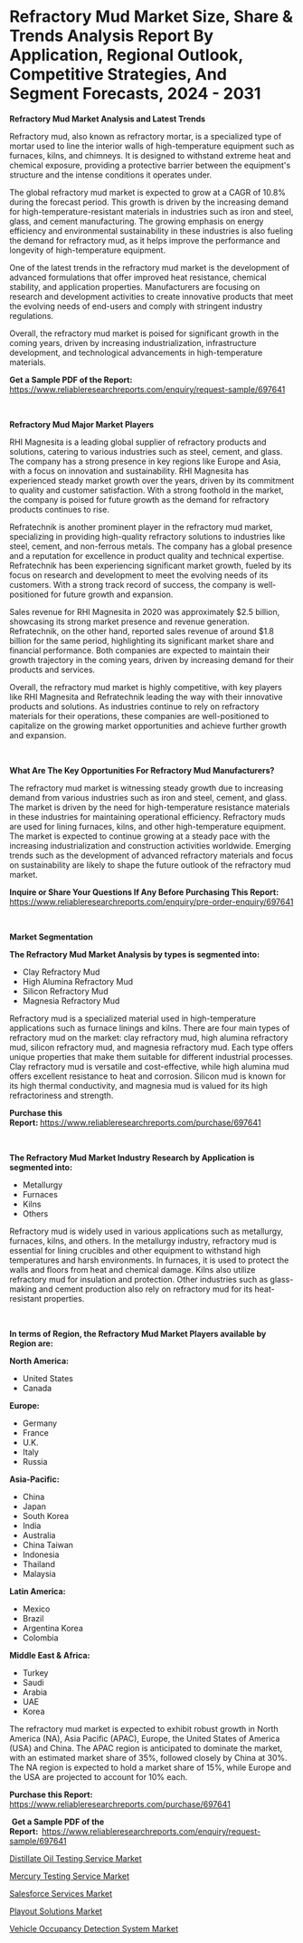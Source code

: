 <p><h1>Refractory Mud Market Size, Share & Trends Analysis Report By Application, Regional Outlook, Competitive Strategies, And Segment Forecasts, 2024 - 2031</h1></p><p><strong>Refractory Mud Market Analysis and Latest Trends</strong></p>
<p><p>Refractory mud, also known as refractory mortar, is a specialized type of mortar used to line the interior walls of high-temperature equipment such as furnaces, kilns, and chimneys. It is designed to withstand extreme heat and chemical exposure, providing a protective barrier between the equipment's structure and the intense conditions it operates under.</p><p>The global refractory mud market is expected to grow at a CAGR of 10.8% during the forecast period. This growth is driven by the increasing demand for high-temperature-resistant materials in industries such as iron and steel, glass, and cement manufacturing. The growing emphasis on energy efficiency and environmental sustainability in these industries is also fueling the demand for refractory mud, as it helps improve the performance and longevity of high-temperature equipment.</p><p>One of the latest trends in the refractory mud market is the development of advanced formulations that offer improved heat resistance, chemical stability, and application properties. Manufacturers are focusing on research and development activities to create innovative products that meet the evolving needs of end-users and comply with stringent industry regulations.</p><p>Overall, the refractory mud market is poised for significant growth in the coming years, driven by increasing industrialization, infrastructure development, and technological advancements in high-temperature materials.</p></p>
<p><strong>Get a Sample PDF of the Report:&nbsp;</strong> <a href="https://www.reliableresearchreports.com/enquiry/request-sample/697641">https://www.reliableresearchreports.com/enquiry/request-sample/697641</a></p>
<p>&nbsp;</p>
<p><strong>Refractory Mud Major Market Players</strong></p>
<p><p>RHI Magnesita is a leading global supplier of refractory products and solutions, catering to various industries such as steel, cement, and glass. The company has a strong presence in key regions like Europe and Asia, with a focus on innovation and sustainability. RHI Magnesita has experienced steady market growth over the years, driven by its commitment to quality and customer satisfaction. With a strong foothold in the market, the company is poised for future growth as the demand for refractory products continues to rise.</p><p>Refratechnik is another prominent player in the refractory mud market, specializing in providing high-quality refractory solutions to industries like steel, cement, and non-ferrous metals. The company has a global presence and a reputation for excellence in product quality and technical expertise. Refratechnik has been experiencing significant market growth, fueled by its focus on research and development to meet the evolving needs of its customers. With a strong track record of success, the company is well-positioned for future growth and expansion.</p><p>Sales revenue for RHI Magnesita in 2020 was approximately $2.5 billion, showcasing its strong market presence and revenue generation. Refratechnik, on the other hand, reported sales revenue of around $1.8 billion for the same period, highlighting its significant market share and financial performance. Both companies are expected to maintain their growth trajectory in the coming years, driven by increasing demand for their products and services.</p><p>Overall, the refractory mud market is highly competitive, with key players like RHI Magnesita and Refratechnik leading the way with their innovative products and solutions. As industries continue to rely on refractory materials for their operations, these companies are well-positioned to capitalize on the growing market opportunities and achieve further growth and expansion.</p></p>
<p>&nbsp;</p>
<p><strong>What Are The Key Opportunities For Refractory Mud Manufacturers?</strong></p>
<p><p>The refractory mud market is witnessing steady growth due to increasing demand from various industries such as iron and steel, cement, and glass. The market is driven by the need for high-temperature resistance materials in these industries for maintaining operational efficiency. Refractory muds are used for lining furnaces, kilns, and other high-temperature equipment. The market is expected to continue growing at a steady pace with the increasing industrialization and construction activities worldwide. Emerging trends such as the development of advanced refractory materials and focus on sustainability are likely to shape the future outlook of the refractory mud market.</p></p>
<p><strong>Inquire or Share Your Questions If Any Before Purchasing This Report:</strong> <a href="https://www.reliableresearchreports.com/enquiry/pre-order-enquiry/697641">https://www.reliableresearchreports.com/enquiry/pre-order-enquiry/697641</a></p>
<p>&nbsp;</p>
<p><strong>Market Segmentation</strong></p>
<p><strong>The Refractory Mud Market Analysis by types is segmented into:</strong></p>
<p><ul><li>Clay Refractory Mud</li><li>High Alumina Refractory Mud</li><li>Silicon Refractory Mud</li><li>Magnesia Refractory Mud</li></ul></p>
<p><p>Refractory mud is a specialized material used in high-temperature applications such as furnace linings and kilns. There are four main types of refractory mud on the market: clay refractory mud, high alumina refractory mud, silicon refractory mud, and magnesia refractory mud. Each type offers unique properties that make them suitable for different industrial processes. Clay refractory mud is versatile and cost-effective, while high alumina mud offers excellent resistance to heat and corrosion. Silicon mud is known for its high thermal conductivity, and magnesia mud is valued for its high refractoriness and strength.</p></p>
<p><strong>Purchase this Report:&nbsp;</strong><a href="https://www.reliableresearchreports.com/purchase/697641">https://www.reliableresearchreports.com/purchase/697641</a></p>
<p>&nbsp;</p>
<p><strong>The Refractory Mud Market Industry Research by Application is segmented into:</strong></p>
<p><ul><li>Metallurgy</li><li>Furnaces</li><li>Kilns</li><li>Others</li></ul></p>
<p><p>Refractory mud is widely used in various applications such as metallurgy, furnaces, kilns, and others. In the metallurgy industry, refractory mud is essential for lining crucibles and other equipment to withstand high temperatures and harsh environments. In furnaces, it is used to protect the walls and floors from heat and chemical damage. Kilns also utilize refractory mud for insulation and protection. Other industries such as glass-making and cement production also rely on refractory mud for its heat-resistant properties.</p></p>
<p>&nbsp;</p>
<p><strong>In terms of Region, the Refractory Mud Market Players available by Region are:</strong></p>
<p>
    <p> <strong> North America: </strong>
        <ul>
            <li>United States</li>
            <li>Canada</li>
        </ul>
        </p> 
    <p> <strong> Europe: </strong>
        <ul>
            <li>Germany</li>
            <li>France</li>
            <li>U.K.</li>
            <li>Italy</li>
            <li>Russia</li>
        </ul>
        </p> 
    <p> <strong> Asia-Pacific: </strong>
        <ul>
            <li>China</li>
            <li>Japan</li>
            <li>South Korea</li>
            <li>India</li>
            <li>Australia</li>
            <li>China Taiwan</li>
            <li>Indonesia</li>
            <li>Thailand</li>
            <li>Malaysia</li>
        </ul>
        </p> 
    <p> <strong> Latin America: </strong>
        <ul>
            <li>Mexico</li>
            <li>Brazil</li>
            <li>Argentina Korea</li>
            <li>Colombia</li>
        </ul>
        </p> 
    <p> <strong> Middle East & Africa: </strong>
        <ul>
            <li>Turkey</li>
            <li>Saudi</li>
            <li>Arabia</li>
            <li>UAE</li>
            <li>Korea</li>
        </ul>
    </p>
    </p>
<p><p>The refractory mud market is expected to exhibit robust growth in North America (NA), Asia Pacific (APAC), Europe, the United States of America (USA) and China.  The APAC region is anticipated to dominate the market, with an estimated market share of 35%, followed closely by China at 30%. The NA region is expected to hold a market share of 15%, while Europe and the USA are projected to account for 10% each.</p></p>
<p><strong>Purchase this Report: </strong><a href="https://www.reliableresearchreports.com/purchase/697641">https://www.reliableresearchreports.com/purchase/697641</a></p>
<p>&nbsp;<strong>Get a Sample PDF of the Report:&nbsp;&nbsp;</strong><a href="https://www.reliableresearchreports.com/enquiry/request-sample/697641">https://www.reliableresearchreports.com/enquiry/request-sample/697641</a></p>
<p><strong></strong></p>
<p><p><a href="https://medium.com/@raulkihn1910/distillate-oil-testing-service-market-share-evolution-and-market-growth-trends-2024-2031-2463751a5d9f">Distillate Oil Testing Service Market</a></p><p><a href="https://medium.com/@raulkihn1910/decoding-mercury-testing-service-market-metrics-market-share-trends-and-growth-patterns-531361ef981f">Mercury Testing Service Market</a></p><p><a href="https://medium.com/@raulkihn1910/salesforce-services-market-size-and-market-trends-complete-industry-overview-2024-to-2031-be2ad74bea33">Salesforce Services Market</a></p><p><a href="https://medium.com/@raulkihn1910/playout-solutions-market-size-reveals-the-best-marketing-channels-in-global-industry-c87739f7140e">Playout Solutions Market</a></p><p><a href="https://medium.com/@raulkihn1910/vehicle-occupancy-detection-system-market-comprehensive-assessment-by-type-application-and-9a830439e739">Vehicle Occupancy Detection System Market</a></p></p>